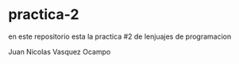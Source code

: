 # practica-2
en este repositorio esta la practica #2 de lenjuajes de programacion

Juan Nicolas Vasquez Ocampo
